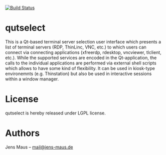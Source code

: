 [![Build Status](https://travis-ci.org/hzdr/qutselect.svg?branch=master)](https://travis-ci.org/hzdr/qutselect)

# qutselect
This is a Qt-based terminal server selection user interface which presents a list of terminal servers (RDP, ThinLinc, VNC, etc.) to which users can connect via connecting applications (xfreerdp, rdesktop, vncviewer, tlclient, etc.). While the supported services are encoded in the Qt-application, the calls to the individual applications are performed via external shell scripts which allows to have some kind of flexibility. It can be used in kiosk-type environemnts (e.g. Thinstation) but also be used in interactive sessions within a window manager.

# License
qutselect is hereby released under LGPL license.

# Authors
Jens Maus – <mail@jens-maus.de>

